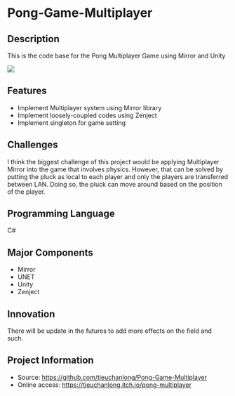 # Pong-Game-Multiplayer
## Description
This is the code base for the Pong Multiplayer Game using Mirror and Unity

![](Capture.PNG)

## Features
* Implement Multiplayer system using Mirror library
* Implement loosely-coupled codes using Zenject
* Implement singleton for game setting

## Challenges
I think the biggest challenge of this project would be applying Multiplayer Mirror into the game that involves physics. However, that can be solved by putting the pluck as local to each player and only the players are transferred between LAN.
Doing so, the pluck can move around based on the position of the player.

## Programming Language
C#

## Major Components
* Mirror
* UNET
* Unity
* Zenject

## Innovation
There will be update in the futures to add more effects on the field and such.

## Project Information
* Source: https://github.com/tieuchanlong/Pong-Game-Multiplayer
* Online access: https://tieuchanlong.itch.io/pong-multiplayer

